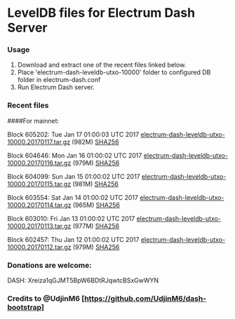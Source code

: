 # LevelDB files for Electrum Dash Server

### Usage

1. Download and extract one of the recent files linked below.
2. Place 'electrum-dash-leveldb-utxo-10000' folder to configured DB folder in electrum-dash.conf
3. Run Electrum Dash server.

### Recent files

####For mainnet:

Block 605202: Tue Jan 17 01:00:03 UTC 2017 [electrum-dash-leveldb-utxo-10000.20170117.tar.gz](https://transfer.sh/7mak5/electrum-dash-leveldb-utxo-10000.20170117.tar.gz) (982M) [SHA256](https://transfer.sh/pAjMl/electrum-dash-leveldb-utxo-10000.20170117.tar.gz.sha256)

Block 604646: Mon Jan 16 01:00:02 UTC 2017 [electrum-dash-leveldb-utxo-10000.20170116.tar.gz](https://transfer.sh/SRSqA/electrum-dash-leveldb-utxo-10000.20170116.tar.gz) (979M) [SHA256](https://transfer.sh/aqfct/electrum-dash-leveldb-utxo-10000.20170116.tar.gz.sha256)

Block 604099: Sun Jan 15 01:00:02 UTC 2017 [electrum-dash-leveldb-utxo-10000.20170115.tar.gz](https://transfer.sh/Hu8L4/electrum-dash-leveldb-utxo-10000.20170115.tar.gz) (981M) [SHA256](https://transfer.sh/11nCCs/electrum-dash-leveldb-utxo-10000.20170115.tar.gz.sha256)

Block 603554: Sat Jan 14 01:00:02 UTC 2017 [electrum-dash-leveldb-utxo-10000.20170114.tar.gz](https://transfer.sh/in7cD/electrum-dash-leveldb-utxo-10000.20170114.tar.gz) (965M) [SHA256](https://transfer.sh/twlFt/electrum-dash-leveldb-utxo-10000.20170114.tar.gz.sha256)

Block 603010: Fri Jan 13 01:00:02 UTC 2017 [electrum-dash-leveldb-utxo-10000.20170113.tar.gz](https://transfer.sh/MdR1A/electrum-dash-leveldb-utxo-10000.20170113.tar.gz) (977M) [SHA256](https://transfer.sh/JozAM/electrum-dash-leveldb-utxo-10000.20170113.tar.gz.sha256)

Block 602457: Thu Jan 12 01:00:02 UTC 2017 [electrum-dash-leveldb-utxo-10000.20170112.tar.gz](https://transfer.sh/O5laE/electrum-dash-leveldb-utxo-10000.20170112.tar.gz) (979M) [SHA256](https://transfer.sh/bUamn/electrum-dash-leveldb-utxo-10000.20170112.tar.gz.sha256)

### Donations are welcome:

DASH: Xreiza1qGJMT5BpW6BDtRJqwtcBSxGwWYN

### Credits to @UdjinM6 [https://github.com/UdjinM6/dash-bootstrap]
